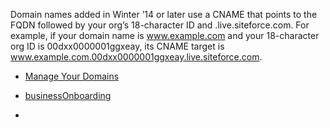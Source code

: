 Domain names added in Winter ’14 or later use a CNAME that points to the FQDN followed by your org’s 18-character ID and .live.siteforce.com. For example, if your domain name is www.example.com and your 18-character org ID is 00dxx0000001ggxeay, its CNAME target is www.example.com.00dxx0000001ggxeay.live.siteforce.com.

* [Manage Your Domains](https://help.salesforce.com/articleView?id=domain_mgmt_overview.htm&type=5)

* [businessOnboarding](https://onbvuk-coinbase.cs17.force.com/businessOnboarding)
* 

